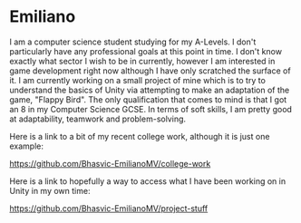 # Emiliano


I am a computer science student studying for my A-Levels. I don't particularly have any professional goals at this point in time. I don't know exactly what sector I wish to be in currently, however I am interested in game development right now although I have only scratched the surface of it. I am currently working on a small project of mine which is to try to understand the basics of Unity via attempting to make an adaptation of the game, "Flappy Bird". The only qualification that comes to mind is that I got an 8 in my Computer Science GCSE. In terms of soft skills, I am pretty good at adaptability, teamwork and problem-solving.

Here is a link to a bit of my recent college work, although it is just one example:

https://github.com/Bhasvic-EmilianoMV/college-work

Here is a link to hopefully a way to access what I have been working on in Unity in my own time:

https://github.com/Bhasvic-EmilianoMV/project-stuff

